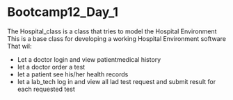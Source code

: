 # Bootcamp12_Day_1
The Hospital_class is a class that tries to model the Hospital Environment
This is a base class for developing a working Hospital Environment software
That wil:
* Let a doctor login and view patientmedical history
* let a doctor order a test 
* let a patient see his/her health records
* let a lab_tech log in and view all lad test request and submit result for each requested test 